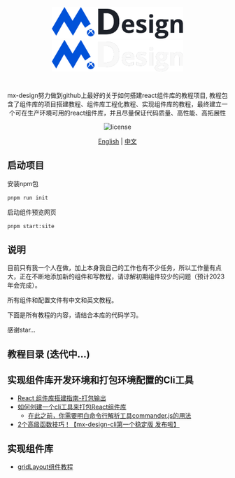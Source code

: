 <div align="center" style="margin-bottom: 24px">
    <img alt="Mx Design Logo" width="300" src="./assets/logo.png#gh-light-mode-only"/>
    <img alt="Mx Design Logo" width="300" src="./assets/logo.dark.png#gh-light-mode-only#gh-dark-mode-only"/>
</div>

<div align="center">
<br />
mx-design努力做到github上最好的关于如何搭建react组件库的教程项目, 教程包含了组件库的项目搭建教程、组件库工程化教程、实现组件库的教程，最终建立一个可在生产环境可用的react组件库，并且尽量保证代码质量、高性能、高拓展性

![license](https://img.shields.io/badge/license-MIT-blue.svg)

</div>

<div align="center">

[English](./README.md) | [中文](./README.zh.md)

</div>

## 启动项目

安装npm包
```bash
pnpm run init
```
启动组件预览网页
```bash
pnpm start:site
```

## 说明

目前只有我一个人在做，加上本身我自己的工作也有不少任务，所以工作量有点大，正在不断地添加新的组件和写教程，请谅解初期组件较少的问题（预计2023年会完成）。

所有组件和配置文件有中文和英文教程。

下面是所有教程的内容，请结合本库的代码学习。

感谢star...

## 教程目录 (迭代中...)

## 实现组件库开发环境和打包环境配置的Cli工具

- [React 组件库搭建指南-打包输出](./tutorial/mx-design-cli/theory/README.zh.md)
- [如何创建一个cli工具来打包React组件库](./tutorial/mx-design-cli/cli/README.zh.md)
  - [在此之前，你需要明白命令行解析工具commander.js的用法](https://github.com/tj/commander.js/blob/master/Readme_zh-CN.md)
- [2个高级函数技巧！【mx-design-cli第一个稳定版 发布啦】](./tutorial/mx-design-cli/tricks/README.zh.md)

## 实现组件库

- [gridLayout组件教程](./tutorial/mx-deisgn-ui/gridLayout/README.zh.md)
